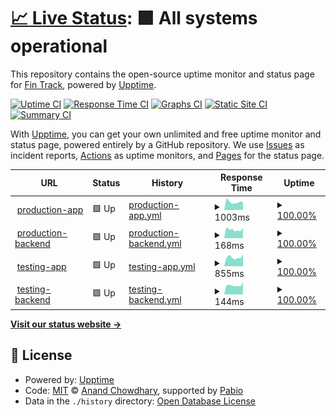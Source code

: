 # [📈 Live Status](https://fin-track.github.io/upptime): <!--live status--> **🟩 All systems operational**

This repository contains the open-source uptime monitor and status page for [Fin Track](https://fin-track.github.io/upptime), powered by [Upptime](https://github.com/upptime/upptime).

[![Uptime CI](https://github.com/fin-track/upptime/workflows/Uptime%20CI/badge.svg)](https://github.com/fin-track/upptime/actions?query=workflow%3A%22Uptime+CI%22)
[![Response Time CI](https://github.com/fin-track/upptime/workflows/Response%20Time%20CI/badge.svg)](https://github.com/fin-track/upptime/actions?query=workflow%3A%22Response+Time+CI%22)
[![Graphs CI](https://github.com/fin-track/upptime/workflows/Graphs%20CI/badge.svg)](https://github.com/fin-track/upptime/actions?query=workflow%3A%22Graphs+CI%22)
[![Static Site CI](https://github.com/fin-track/upptime/workflows/Static%20Site%20CI/badge.svg)](https://github.com/fin-track/upptime/actions?query=workflow%3A%22Static+Site+CI%22)
[![Summary CI](https://github.com/fin-track/upptime/workflows/Summary%20CI/badge.svg)](https://github.com/fin-track/upptime/actions?query=workflow%3A%22Summary+CI%22)

With [Upptime](https://upptime.js.org), you can get your own unlimited and free uptime monitor and status page, powered entirely by a GitHub repository. We use [Issues](https://github.com/fin-track/upptime/issues) as incident reports, [Actions](https://github.com/fin-track/upptime/actions) as uptime monitors, and [Pages](https://fin-track.github.io/upptime) for the status page.

<!--start: status pages-->
<!-- This summary is generated by Upptime (https://github.com/upptime/upptime) -->
<!-- Do not edit this manually, your changes will be overwritten -->
<!-- prettier-ignore -->
| URL | Status | History | Response Time | Uptime |
| --- | ------ | ------- | ------------- | ------ |
| <img alt="" src="https://icons.duckduckgo.com/ip3/app.fin-track.ru.ico" height="13"> [production-app](https://app.fin-track.ru/endpoints/health) | 🟩 Up | [production-app.yml](https://github.com/fin-track/upptime/commits/HEAD/history/production-app.yml) | <details><summary><img alt="Response time graph" src="./graphs/production-app/response-time-week.png" height="20"> 1003ms</summary><br><a href="https://fin-track.github.io/upptime/history/production-app"><img alt="Response time 966" src="https://img.shields.io/endpoint?url=https%3A%2F%2Fraw.githubusercontent.com%2Ffin-track%2Fupptime%2FHEAD%2Fapi%2Fproduction-app%2Fresponse-time.json"></a><br><a href="https://fin-track.github.io/upptime/history/production-app"><img alt="24-hour response time 980" src="https://img.shields.io/endpoint?url=https%3A%2F%2Fraw.githubusercontent.com%2Ffin-track%2Fupptime%2FHEAD%2Fapi%2Fproduction-app%2Fresponse-time-day.json"></a><br><a href="https://fin-track.github.io/upptime/history/production-app"><img alt="7-day response time 1003" src="https://img.shields.io/endpoint?url=https%3A%2F%2Fraw.githubusercontent.com%2Ffin-track%2Fupptime%2FHEAD%2Fapi%2Fproduction-app%2Fresponse-time-week.json"></a><br><a href="https://fin-track.github.io/upptime/history/production-app"><img alt="30-day response time 968" src="https://img.shields.io/endpoint?url=https%3A%2F%2Fraw.githubusercontent.com%2Ffin-track%2Fupptime%2FHEAD%2Fapi%2Fproduction-app%2Fresponse-time-month.json"></a><br><a href="https://fin-track.github.io/upptime/history/production-app"><img alt="1-year response time 966" src="https://img.shields.io/endpoint?url=https%3A%2F%2Fraw.githubusercontent.com%2Ffin-track%2Fupptime%2FHEAD%2Fapi%2Fproduction-app%2Fresponse-time-year.json"></a></details> | <details><summary><a href="https://fin-track.github.io/upptime/history/production-app">100.00%</a></summary><a href="https://fin-track.github.io/upptime/history/production-app"><img alt="All-time uptime 99.45%" src="https://img.shields.io/endpoint?url=https%3A%2F%2Fraw.githubusercontent.com%2Ffin-track%2Fupptime%2FHEAD%2Fapi%2Fproduction-app%2Fuptime.json"></a><br><a href="https://fin-track.github.io/upptime/history/production-app"><img alt="24-hour uptime 100.00%" src="https://img.shields.io/endpoint?url=https%3A%2F%2Fraw.githubusercontent.com%2Ffin-track%2Fupptime%2FHEAD%2Fapi%2Fproduction-app%2Fuptime-day.json"></a><br><a href="https://fin-track.github.io/upptime/history/production-app"><img alt="7-day uptime 100.00%" src="https://img.shields.io/endpoint?url=https%3A%2F%2Fraw.githubusercontent.com%2Ffin-track%2Fupptime%2FHEAD%2Fapi%2Fproduction-app%2Fuptime-week.json"></a><br><a href="https://fin-track.github.io/upptime/history/production-app"><img alt="30-day uptime 100.00%" src="https://img.shields.io/endpoint?url=https%3A%2F%2Fraw.githubusercontent.com%2Ffin-track%2Fupptime%2FHEAD%2Fapi%2Fproduction-app%2Fuptime-month.json"></a><br><a href="https://fin-track.github.io/upptime/history/production-app"><img alt="1-year uptime 99.45%" src="https://img.shields.io/endpoint?url=https%3A%2F%2Fraw.githubusercontent.com%2Ffin-track%2Fupptime%2FHEAD%2Fapi%2Fproduction-app%2Fuptime-year.json"></a></details>
| <img alt="" src="https://icons.duckduckgo.com/ip3/app.fin-track.ru.ico" height="13"> [production-backend](https://app.fin-track.ru/api/health) | 🟩 Up | [production-backend.yml](https://github.com/fin-track/upptime/commits/HEAD/history/production-backend.yml) | <details><summary><img alt="Response time graph" src="./graphs/production-backend/response-time-week.png" height="20"> 168ms</summary><br><a href="https://fin-track.github.io/upptime/history/production-backend"><img alt="Response time 160" src="https://img.shields.io/endpoint?url=https%3A%2F%2Fraw.githubusercontent.com%2Ffin-track%2Fupptime%2FHEAD%2Fapi%2Fproduction-backend%2Fresponse-time.json"></a><br><a href="https://fin-track.github.io/upptime/history/production-backend"><img alt="24-hour response time 202" src="https://img.shields.io/endpoint?url=https%3A%2F%2Fraw.githubusercontent.com%2Ffin-track%2Fupptime%2FHEAD%2Fapi%2Fproduction-backend%2Fresponse-time-day.json"></a><br><a href="https://fin-track.github.io/upptime/history/production-backend"><img alt="7-day response time 168" src="https://img.shields.io/endpoint?url=https%3A%2F%2Fraw.githubusercontent.com%2Ffin-track%2Fupptime%2FHEAD%2Fapi%2Fproduction-backend%2Fresponse-time-week.json"></a><br><a href="https://fin-track.github.io/upptime/history/production-backend"><img alt="30-day response time 158" src="https://img.shields.io/endpoint?url=https%3A%2F%2Fraw.githubusercontent.com%2Ffin-track%2Fupptime%2FHEAD%2Fapi%2Fproduction-backend%2Fresponse-time-month.json"></a><br><a href="https://fin-track.github.io/upptime/history/production-backend"><img alt="1-year response time 160" src="https://img.shields.io/endpoint?url=https%3A%2F%2Fraw.githubusercontent.com%2Ffin-track%2Fupptime%2FHEAD%2Fapi%2Fproduction-backend%2Fresponse-time-year.json"></a></details> | <details><summary><a href="https://fin-track.github.io/upptime/history/production-backend">100.00%</a></summary><a href="https://fin-track.github.io/upptime/history/production-backend"><img alt="All-time uptime 99.45%" src="https://img.shields.io/endpoint?url=https%3A%2F%2Fraw.githubusercontent.com%2Ffin-track%2Fupptime%2FHEAD%2Fapi%2Fproduction-backend%2Fuptime.json"></a><br><a href="https://fin-track.github.io/upptime/history/production-backend"><img alt="24-hour uptime 100.00%" src="https://img.shields.io/endpoint?url=https%3A%2F%2Fraw.githubusercontent.com%2Ffin-track%2Fupptime%2FHEAD%2Fapi%2Fproduction-backend%2Fuptime-day.json"></a><br><a href="https://fin-track.github.io/upptime/history/production-backend"><img alt="7-day uptime 100.00%" src="https://img.shields.io/endpoint?url=https%3A%2F%2Fraw.githubusercontent.com%2Ffin-track%2Fupptime%2FHEAD%2Fapi%2Fproduction-backend%2Fuptime-week.json"></a><br><a href="https://fin-track.github.io/upptime/history/production-backend"><img alt="30-day uptime 100.00%" src="https://img.shields.io/endpoint?url=https%3A%2F%2Fraw.githubusercontent.com%2Ffin-track%2Fupptime%2FHEAD%2Fapi%2Fproduction-backend%2Fuptime-month.json"></a><br><a href="https://fin-track.github.io/upptime/history/production-backend"><img alt="1-year uptime 99.45%" src="https://img.shields.io/endpoint?url=https%3A%2F%2Fraw.githubusercontent.com%2Ffin-track%2Fupptime%2FHEAD%2Fapi%2Fproduction-backend%2Fuptime-year.json"></a></details>
| <img alt="" src="https://icons.duckduckgo.com/ip3/testing.fin-track.ru.ico" height="13"> [testing-app](https://testing.fin-track.ru/endpoints/health) | 🟩 Up | [testing-app.yml](https://github.com/fin-track/upptime/commits/HEAD/history/testing-app.yml) | <details><summary><img alt="Response time graph" src="./graphs/testing-app/response-time-week.png" height="20"> 855ms</summary><br><a href="https://fin-track.github.io/upptime/history/testing-app"><img alt="Response time 932" src="https://img.shields.io/endpoint?url=https%3A%2F%2Fraw.githubusercontent.com%2Ffin-track%2Fupptime%2FHEAD%2Fapi%2Ftesting-app%2Fresponse-time.json"></a><br><a href="https://fin-track.github.io/upptime/history/testing-app"><img alt="24-hour response time 1136" src="https://img.shields.io/endpoint?url=https%3A%2F%2Fraw.githubusercontent.com%2Ffin-track%2Fupptime%2FHEAD%2Fapi%2Ftesting-app%2Fresponse-time-day.json"></a><br><a href="https://fin-track.github.io/upptime/history/testing-app"><img alt="7-day response time 855" src="https://img.shields.io/endpoint?url=https%3A%2F%2Fraw.githubusercontent.com%2Ffin-track%2Fupptime%2FHEAD%2Fapi%2Ftesting-app%2Fresponse-time-week.json"></a><br><a href="https://fin-track.github.io/upptime/history/testing-app"><img alt="30-day response time 914" src="https://img.shields.io/endpoint?url=https%3A%2F%2Fraw.githubusercontent.com%2Ffin-track%2Fupptime%2FHEAD%2Fapi%2Ftesting-app%2Fresponse-time-month.json"></a><br><a href="https://fin-track.github.io/upptime/history/testing-app"><img alt="1-year response time 932" src="https://img.shields.io/endpoint?url=https%3A%2F%2Fraw.githubusercontent.com%2Ffin-track%2Fupptime%2FHEAD%2Fapi%2Ftesting-app%2Fresponse-time-year.json"></a></details> | <details><summary><a href="https://fin-track.github.io/upptime/history/testing-app">100.00%</a></summary><a href="https://fin-track.github.io/upptime/history/testing-app"><img alt="All-time uptime 99.46%" src="https://img.shields.io/endpoint?url=https%3A%2F%2Fraw.githubusercontent.com%2Ffin-track%2Fupptime%2FHEAD%2Fapi%2Ftesting-app%2Fuptime.json"></a><br><a href="https://fin-track.github.io/upptime/history/testing-app"><img alt="24-hour uptime 100.00%" src="https://img.shields.io/endpoint?url=https%3A%2F%2Fraw.githubusercontent.com%2Ffin-track%2Fupptime%2FHEAD%2Fapi%2Ftesting-app%2Fuptime-day.json"></a><br><a href="https://fin-track.github.io/upptime/history/testing-app"><img alt="7-day uptime 100.00%" src="https://img.shields.io/endpoint?url=https%3A%2F%2Fraw.githubusercontent.com%2Ffin-track%2Fupptime%2FHEAD%2Fapi%2Ftesting-app%2Fuptime-week.json"></a><br><a href="https://fin-track.github.io/upptime/history/testing-app"><img alt="30-day uptime 100.00%" src="https://img.shields.io/endpoint?url=https%3A%2F%2Fraw.githubusercontent.com%2Ffin-track%2Fupptime%2FHEAD%2Fapi%2Ftesting-app%2Fuptime-month.json"></a><br><a href="https://fin-track.github.io/upptime/history/testing-app"><img alt="1-year uptime 99.46%" src="https://img.shields.io/endpoint?url=https%3A%2F%2Fraw.githubusercontent.com%2Ffin-track%2Fupptime%2FHEAD%2Fapi%2Ftesting-app%2Fuptime-year.json"></a></details>
| <img alt="" src="https://icons.duckduckgo.com/ip3/testing.fin-track.ru.ico" height="13"> [testing-backend](https://testing.fin-track.ru/api/health) | 🟩 Up | [testing-backend.yml](https://github.com/fin-track/upptime/commits/HEAD/history/testing-backend.yml) | <details><summary><img alt="Response time graph" src="./graphs/testing-backend/response-time-week.png" height="20"> 144ms</summary><br><a href="https://fin-track.github.io/upptime/history/testing-backend"><img alt="Response time 168" src="https://img.shields.io/endpoint?url=https%3A%2F%2Fraw.githubusercontent.com%2Ffin-track%2Fupptime%2FHEAD%2Fapi%2Ftesting-backend%2Fresponse-time.json"></a><br><a href="https://fin-track.github.io/upptime/history/testing-backend"><img alt="24-hour response time 193" src="https://img.shields.io/endpoint?url=https%3A%2F%2Fraw.githubusercontent.com%2Ffin-track%2Fupptime%2FHEAD%2Fapi%2Ftesting-backend%2Fresponse-time-day.json"></a><br><a href="https://fin-track.github.io/upptime/history/testing-backend"><img alt="7-day response time 144" src="https://img.shields.io/endpoint?url=https%3A%2F%2Fraw.githubusercontent.com%2Ffin-track%2Fupptime%2FHEAD%2Fapi%2Ftesting-backend%2Fresponse-time-week.json"></a><br><a href="https://fin-track.github.io/upptime/history/testing-backend"><img alt="30-day response time 143" src="https://img.shields.io/endpoint?url=https%3A%2F%2Fraw.githubusercontent.com%2Ffin-track%2Fupptime%2FHEAD%2Fapi%2Ftesting-backend%2Fresponse-time-month.json"></a><br><a href="https://fin-track.github.io/upptime/history/testing-backend"><img alt="1-year response time 168" src="https://img.shields.io/endpoint?url=https%3A%2F%2Fraw.githubusercontent.com%2Ffin-track%2Fupptime%2FHEAD%2Fapi%2Ftesting-backend%2Fresponse-time-year.json"></a></details> | <details><summary><a href="https://fin-track.github.io/upptime/history/testing-backend">100.00%</a></summary><a href="https://fin-track.github.io/upptime/history/testing-backend"><img alt="All-time uptime 99.47%" src="https://img.shields.io/endpoint?url=https%3A%2F%2Fraw.githubusercontent.com%2Ffin-track%2Fupptime%2FHEAD%2Fapi%2Ftesting-backend%2Fuptime.json"></a><br><a href="https://fin-track.github.io/upptime/history/testing-backend"><img alt="24-hour uptime 100.00%" src="https://img.shields.io/endpoint?url=https%3A%2F%2Fraw.githubusercontent.com%2Ffin-track%2Fupptime%2FHEAD%2Fapi%2Ftesting-backend%2Fuptime-day.json"></a><br><a href="https://fin-track.github.io/upptime/history/testing-backend"><img alt="7-day uptime 100.00%" src="https://img.shields.io/endpoint?url=https%3A%2F%2Fraw.githubusercontent.com%2Ffin-track%2Fupptime%2FHEAD%2Fapi%2Ftesting-backend%2Fuptime-week.json"></a><br><a href="https://fin-track.github.io/upptime/history/testing-backend"><img alt="30-day uptime 100.00%" src="https://img.shields.io/endpoint?url=https%3A%2F%2Fraw.githubusercontent.com%2Ffin-track%2Fupptime%2FHEAD%2Fapi%2Ftesting-backend%2Fuptime-month.json"></a><br><a href="https://fin-track.github.io/upptime/history/testing-backend"><img alt="1-year uptime 99.47%" src="https://img.shields.io/endpoint?url=https%3A%2F%2Fraw.githubusercontent.com%2Ffin-track%2Fupptime%2FHEAD%2Fapi%2Ftesting-backend%2Fuptime-year.json"></a></details>

<!--end: status pages-->

[**Visit our status website →**](https://fin-track.github.io/upptime)

## 📄 License

- Powered by: [Upptime](https://github.com/upptime/upptime)
- Code: [MIT](./LICENSE) © [Anand Chowdhary](https://anandchowdhary.com), supported by [Pabio](https://pabio.com)
- Data in the `./history` directory: [Open Database License](https://opendatacommons.org/licenses/odbl/1-0/)
